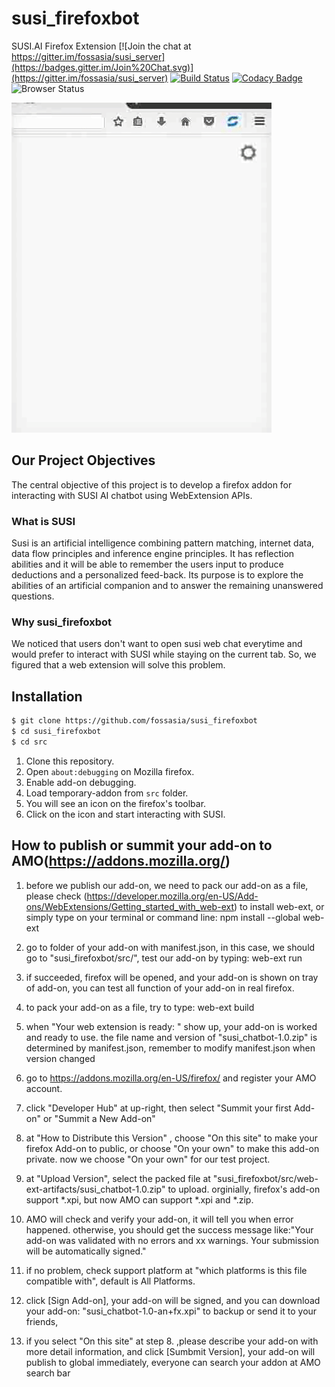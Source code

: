 # susi_firefoxbot

SUSI.AI Firefox Extension
[![Join the chat at https://gitter.im/fossasia/susi_server](https://badges.gitter.im/Join%20Chat.svg)](https://gitter.im/fossasia/susi_server)
[![Build Status](https://travis-ci.org/fossasia/susi_firefoxbot.svg?branch=master)](https://travis-ci.org/fossasia/susi_firefoxbot)
[![Codacy Badge](https://api.codacy.com/project/badge/Grade/db948e1eb4b2457386ba80388e8390cf)](https://www.codacy.com/app/fossasia/susi_firefoxbot?utm_source=github.com&utm_medium=referral&utm_content=fossasia/susi_firefoxbot&utm_campaign=badger)
![Browser Status](https://badges.herokuapp.com/browsers?firefox=53,55)

![SUSI_FIREFOXBOT_GIF](https://github.com/fossasia/susi_firefoxbot/blob/master/susi_firefoxbot_updated.gif)

## Our Project Objectives

The central objective of this project is to develop a firefox addon for interacting with SUSI AI chatbot using WebExtension APIs.

### What is SUSI

Susi is an artificial intelligence combining pattern matching, internet data, data flow principles and inference engine principles. It has reflection abilities and it will be able to remember the users input to produce deductions and a personalized feed-back. Its purpose is to explore the abilities of an artificial companion and to answer the remaining unanswered questions.

### Why susi_firefoxbot

We noticed that users don't want to open susi web chat everytime and would prefer to interact with SUSI while staying on the current tab. So, we figured that a web extension will solve this problem.

## Installation

```sh
$ git clone https://github.com/fossasia/susi_firefoxbot
$ cd susi_firefoxbot
$ cd src
```

1. Clone this repository.
2. Open `about:debugging` on Mozilla firefox.
3. Enable add-on debugging.
4. Load temporary-addon from `src` folder.
5. You will see an icon on the firefox's toolbar.
6. Click on the icon and start interacting with SUSI.

## How to publish or summit your add-on to AMO(https://addons.mozilla.org/)
1. before we publish our add-on, we need to pack our add-on as a file, please check (https://developer.mozilla.org/en-US/Add-ons/WebExtensions/Getting_started_with_web-ext) to install web-ext, or simply type on your terminal or command line:
   npm install --global web-ext

2. go to folder of your add-on with manifest.json, in this case, we should go to "susi_firefoxbot/src/", test our add-on by typing:
   web-ext run

3. if succeeded, firefox will be opened, and your add-on is shown on tray of add-on, you can test all function of your add-on in real firefox.  

4. to pack your add-on as a file, try to type:
    web-ext build

5. when "Your web extension is ready: " show up, your add-on is worked and ready to use. the file name and version of "susi_chatbot-1.0.zip" is determined by manifest.json, remember to modify manifest.json when version changed


6. go to https://addons.mozilla.org/en-US/firefox/ and register your AMO account.

7. click "Developer Hub" at up-right, then select "Summit your first Add-on" or "Summit a New Add-on"

8. at "How to Distribute this Version" , choose "On this site" to make your firefox Add-on to public, or choose "On your own" to make this add-on private. now we choose "On your own" for our test project.

9. at "Upload Version", select the packed file at "susi_firefoxbot/src/web-ext-artifacts/susi_chatbot-1.0.zip" to upload. orginially, firefox's add-on support *.xpi, but now AMO can support *.xpi and *.zip.

10. AMO will check and verify your add-on, it will tell you when error happened. otherwise, you should get the success message like:"Your add-on was validated with no errors and xx warnings. Your submission will be automatically signed." 

11. if no problem, check support platform at "which platforms is this file compatible with", default is All Platforms.

12. click [Sign Add-on], your add-on will be signed, and you can download your add-on: "susi_chatbot-1.0-an+fx.xpi" to backup or send it to your friends, 

13. if you select "On this site" at step 8. ,please describe your add-on with more detail information, and click [Sumbmit Version], your add-on will publish to global immediately, everyone can search your addon at AMO search bar

